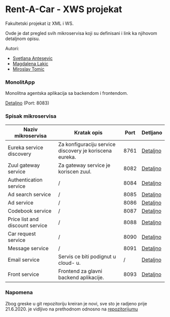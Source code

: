 # Rent-A-Car - XWS projekat
Fakultetski projekat iz XML i WS.

Ovde je dat pregled svih mikroservisa koji su definisani i link ka njihovom detaljnom opisu.

Autori:
* [Svetlana Antesevic](https://github.com/SvetlanaAnt)
* [Magdalena Lakic](https://github.com/magdalenalakic)
* [Miroslav Tomic](https://github.com/tmiroslav97)

### MonolitApp
Monolitna agentska aplikacija sa backendom i frontendom.

[Detaljno](MonolitApp/README.md)
(Port: 8083)

### Spisak mikroservisa

Naziv mikroservisa | Kratak opis | Port | Detljano
------------ | ------------- | ------------- | -------------
Eureka service discovery | Za konfiguraciju service discovery je koriscena eureka. |  8761 |  [Detaljno](eureka/README.md)
Zuul gateway service | Za gateway service je koriscen zuul. |  8082 |  [Detaljno](zuul/README.md)
Authentication service | / |  8084 |  [Detaljno](Services/authentication-service/README.md)
Ad search service | / |  8085 |  [Detaljno](Services/ad-search-service/README.md)
Ad service | / |  8086 |  [Detaljno](Services/ad-service/README.md)
Codebook service | / |  8087 |  [Detaljno](Services/codebook-service/README.md)
Price list and discount service | / |  8088 |  [Detaljno](Services/price-list-and-discount-service/README.md)
Car request service | / | 8090 |  [Detaljno](Services/car-request-service/README.md)
Message service | / |  8091 |  [Detaljno](Services/message-service/README.md)
Email service | Servis ce biti podignut u cloud- u. |  / |  [Detaljno](Services/email-service/README.md)
Front service | Frontend za glavni backend aplikacije. |  8093 |  [Detaljno](Services/front/README.md)


### Napomena
Zbog greske u git repozitoriju kreiran je novi, sve sto je radjeno prije 21.6.2020. je vidljivo na prethodnom odnosno na
[repozitorijumu](https://github.com/tmiroslav97/XWSProjekatMSM)
